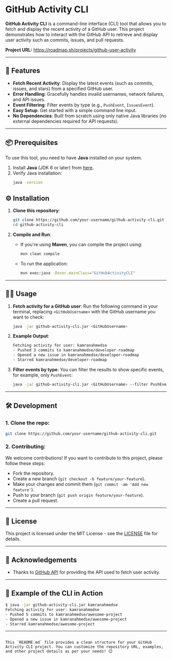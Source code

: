 # GitHub Activity CLI

**GitHub Activity CLI** is a command-line interface (CLI) tool that allows you to fetch and display the recent activity of a GitHub user. This project demonstrates how to interact with the GitHub API to retrieve and display user activity such as commits, issues, and pull requests.

**Project URL:** https://roadmap.sh/projects/github-user-activity

---

## 🚀 Features

- **Fetch Recent Activity**: Display the latest events (such as commits, issues, and stars) from a specified GitHub user.
- **Error Handling**: Gracefully handles invalid usernames, network failures, and API issues.
- **Event Filtering**: Filter events by type (e.g., `PushEvent`, `IssuesEvent`).
- **Easy Setup**: Get started with a simple command line input.
- **No Dependencies**: Built from scratch using only native Java libraries (no external dependencies required for API requests).

---

## 📦 Prerequisites

To use this tool, you need to have **Java** installed on your system.

1. Install **Java** (JDK 8 or later) from [here](https://www.oracle.com/java/technologies/javase-jdk11-downloads.html).
2. Verify Java installation:
   ```bash
   java -version
## ⚙️ Installation

1. **Clone this repository**:
   ```bash
   git clone https://github.com/your-username/github-activity-cli.git
   cd github-activity-cli
   ```

2. **Compile and Run**:
   - If you're using **Maven**, you can compile the project using:
     ```bash
     mvn clean compile
     ```

   - To run the application:
     ```bash
     mvn exec:java -Dexec.mainClass="GitHubActivityCLI"
     ```

---

## 🧑‍💻 Usage

1. **Fetch activity for a GitHub user**:
   Run the following command in your terminal, replacing `<GitHubUsername>` with the GitHub username you want to check:
   ```bash
   java -jar github-activity-cli.jar <GitHubUsername>
   ```

2. **Example Output**:
   ```bash
   Fetching activity for user: kamranahmedse
   - Pushed 3 commits to kamranahmedse/developer-roadmap
   - Opened a new issue in kamranahmedse/developer-roadmap
   - Starred kamranahmedse/developer-roadmap
   ```

3. **Filter events by type**:
   You can filter the results to show specific events, for example, only `PushEvent`:
   ```bash
   java -jar github-activity-cli.jar <GitHubUsername> --filter PushEvent
   ```

---

## 🛠️ Development

### 1. **Clone the repo**:
   ```bash
   git clone https://github.com/your-username/github-activity-cli.git
   ```

### 2. **Contributing**:
We welcome contributions! If you want to contribute to this project, please follow these steps:

- Fork the repository.
- Create a new branch (`git checkout -b feature/your-feature`).
- Make your changes and commit them (`git commit -am 'Add new feature'`).
- Push to your branch (`git push origin feature/your-feature`).
- Create a pull request.

---

## 📄 License

This project is licensed under the MIT License - see the [LICENSE](LICENSE) file for details.

---

## 📝 Acknowledgements

- Thanks to [GitHub API](https://docs.github.com/en/rest/reference/events) for providing the API used to fetch user activity.

---

## 🤖 Example of the CLI in Action

```bash
$ java -jar github-activity-cli.jar kamranahmedse
Fetching activity for user: kamranahmedse
- Pushed 5 commits to kamranahmedse/awesome-project
- Opened a new issue in kamranahmedse/awesome-project
- Starred kamranahmedse/awesome-project
```

---
```

This `README.md` file provides a clean structure for your GitHub Activity CLI project. You can customize the repository URL, examples, and other project details as per your needs! 😊

